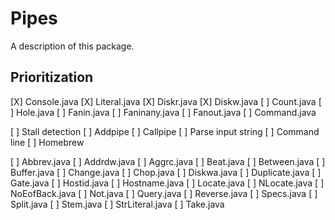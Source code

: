 # Pipes

A description of this package.

## Prioritization

[X] Console.java
[X] Literal.java
[X] Diskr.java
[X] Diskw.java
[ ] Count.java
[ ] Hole.java
[ ] Fanin.java
[ ] Faninany.java
[ ] Fanout.java
[ ] Command.java

[ ] Stall detection
[ ] Addpipe
[ ] Callpipe
[ ] Parse input string
[ ] Command line
[ ] Homebrew

[ ] Abbrev.java
[ ] Addrdw.java
[ ] Aggrc.java
[ ] Beat.java
[ ] Between.java
[ ] Buffer.java
[ ] Change.java
[ ] Chop.java
[ ] Diskwa.java
[ ] Duplicate.java
[ ] Gate.java
[ ] Hostid.java
[ ] Hostname.java
[ ] Locate.java
[ ] NLocate.java
[ ] NoEofBack.java
[ ] Not.java
[ ] Query.java
[ ] Reverse.java
[ ] Specs.java
[ ] Split.java
[ ] Stem.java
[ ] StrLiteral.java
[ ] Take.java

